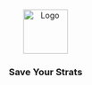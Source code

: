 <!-- LOGO -->
<br />
<p align="center">
  <a href="https://github.com/miguel-bermell/saveStrats">
    <img src="https://cdn.hellcase.com/730/-9a81dlWLwJ2UUGcVs_nsVtzdOEdtWwKGZZLQHTxDZ7I56KU0Zwwo4NUX4oFJZEHLbXQ9QVcJY8gulReQ0HdUuqkw9aDARJkNwtEib6qJRNf1fLDdAJO7c6xkc6NkfStMOqHlDkFvpIgj-rDoN7wjFfhqEpva2uhdoTAcg42Z1HQ_ATr366x0sCP4aY2/360fx360f.png" alt="Logo" width="80" height="80">
  </a>

  <h3 align="center">Save Your Strats </h3>
